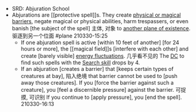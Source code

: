 - SRD: Abjuration School
- Abjurations are [[protective spell]]s. They create [physical or magical barriers](((tOPXABBtU))), negate magical or physical abilities, harm trespassers, or even banish [the subject of the spell] 主体, 对象 to [another plane of existence](((aZEV5JxNJ))). 驱逐到另一个位面 #plane
210330-15:25
    - If one abjuration spell is active [within 10 feet of another] [for 24 hours or more], the [[magical field]]s [interfere with each other] and create [barely visible] [energy fluctuations](((p5lbMtiHx))). 几乎看不见的 The [DC](((J_hwGjhrF))) to find such spells with the [Search skill](((HayXfLzNG))) drops by 4.
    - If an abjuration [creates a barrier] that [keeps certain types of creatures at bay], 陷入绝境 that barrier cannot be used to [push away those creatures]. If you [force the barrier against such a creature], you [feel a discernible pressure] against the barrier. 可捉摸, 可识别 If you continue to [apply pressure], you [end the spell].
210330-16:13
